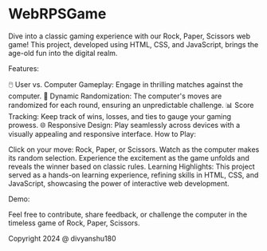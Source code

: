 # WebRPSGame
Dive into a classic gaming experience with our Rock, Paper, Scissors web game! This project, developed using HTML, CSS, and JavaScript, brings the age-old fun into the digital realm.

Features:

🖱️ User vs. Computer Gameplay: Engage in thrilling matches against the computer.
🔄 Dynamic Randomization: The computer's moves are randomized for each round, ensuring an unpredictable challenge.
📊 Score Tracking: Keep track of wins, losses, and ties to gauge your gaming prowess.
🌐 Responsive Design: Play seamlessly across devices with a visually appealing and responsive interface.
How to Play:

Click on your move: Rock, Paper, or Scissors.
Watch as the computer makes its random selection.
Experience the excitement as the game unfolds and reveals the winner based on classic rules.
Learning Highlights:
This project served as a hands-on learning experience, refining skills in HTML, CSS, and JavaScript, showcasing the power of interactive web development.

Demo: 

Feel free to contribute, share feedback, or challenge the computer in the timeless game of Rock, Paper, Scissors.

Copyright 2024 @ divyanshu180
